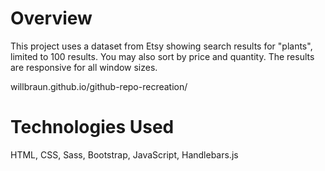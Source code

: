 # Overview
This project uses a dataset from Etsy showing search results for "plants", limited to 100 results. You may also sort by price and quantity. The results are responsive for all window sizes. 

willbraun.github.io/github-repo-recreation/

# Technologies Used
HTML, CSS, Sass, Bootstrap, JavaScript, Handlebars.js